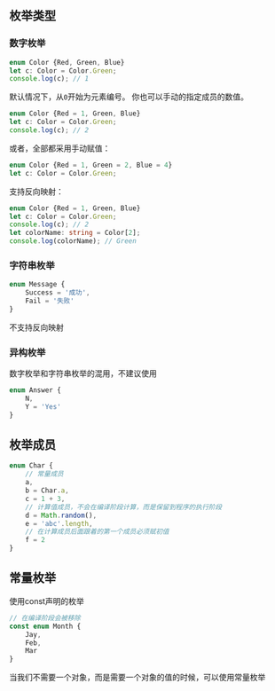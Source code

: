 ## 枚举类型

### 数字枚举

```typescript
enum Color {Red, Green, Blue}
let c: Color = Color.Green;
console.log(c); // 1
```

默认情况下，从`0`开始为元素编号。 你也可以手动的指定成员的数值。

```typescript
enum Color {Red = 1, Green, Blue}
let c: Color = Color.Green;
console.log(c); // 2
```

或者，全部都采用手动赋值：

```typescript
enum Color {Red = 1, Green = 2, Blue = 4}
let c: Color = Color.Green;
```

支持反向映射：

```typescript
enum Color {Red = 1, Green, Blue}
let c: Color = Color.Green;
console.log(c); // 2
let colorName: string = Color[2];
console.log(colorName); // Green
```

### 字符串枚举

```typescript
enum Message {
    Success = '成功',
    Fail = '失败'
}
```

不支持反向映射

### 异构枚举

数字枚举和字符串枚举的混用，不建议使用

```typescript
enum Answer {
    N,
    Y = 'Yes'
}
```



## 枚举成员

```typescript
enum Char {
    // 常量成员
    a,
    b = Char.a,
    c = 1 + 3,
    // 计算值成员，不会在编译阶段计算，而是保留到程序的执行阶段
    d = Math.random(),
    e = 'abc'.length,
    // 在计算成员后面跟着的第一个成员必须赋初值
    f = 2
}
```



## 常量枚举

 使用const声明的枚举

```typescript
// 在编译阶段会被移除
const enum Month {
    Jay,
    Feb,
    Mar
}
```

当我们不需要一个对象，而是需要一个对象的值的时候，可以使用常量枚举

